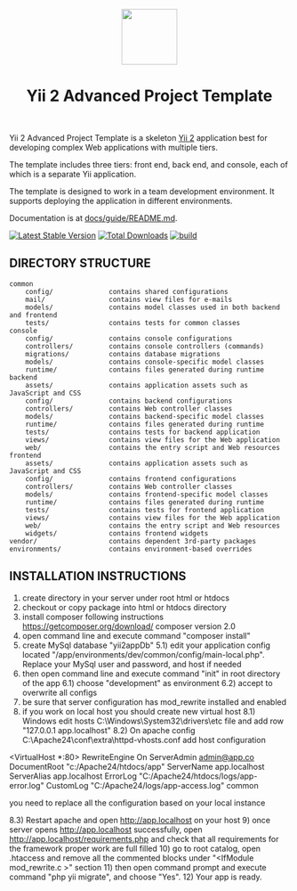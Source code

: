 <p align="center">
    <a href="https://github.com/yiisoft" target="_blank">
        <img src="https://avatars0.githubusercontent.com/u/993323" height="100px">
    </a>
    <h1 align="center">Yii 2 Advanced Project Template</h1>
    <br>
</p>

Yii 2 Advanced Project Template is a skeleton [Yii 2](http://www.yiiframework.com/) application best for
developing complex Web applications with multiple tiers.

The template includes three tiers: front end, back end, and console, each of which
is a separate Yii application.

The template is designed to work in a team development environment. It supports
deploying the application in different environments.

Documentation is at [docs/guide/README.md](docs/guide/README.md).

[![Latest Stable Version](https://img.shields.io/packagist/v/yiisoft/yii2-app-advanced.svg)](https://packagist.org/packages/yiisoft/yii2-app-advanced)
[![Total Downloads](https://img.shields.io/packagist/dt/yiisoft/yii2-app-advanced.svg)](https://packagist.org/packages/yiisoft/yii2-app-advanced)
[![build](https://github.com/yiisoft/yii2-app-advanced/workflows/build/badge.svg)](https://github.com/yiisoft/yii2-app-advanced/actions?query=workflow%3Abuild)

DIRECTORY STRUCTURE
-------------------

```
common
    config/              contains shared configurations
    mail/                contains view files for e-mails
    models/              contains model classes used in both backend and frontend
    tests/               contains tests for common classes    
console
    config/              contains console configurations
    controllers/         contains console controllers (commands)
    migrations/          contains database migrations
    models/              contains console-specific model classes
    runtime/             contains files generated during runtime
backend
    assets/              contains application assets such as JavaScript and CSS
    config/              contains backend configurations
    controllers/         contains Web controller classes
    models/              contains backend-specific model classes
    runtime/             contains files generated during runtime
    tests/               contains tests for backend application    
    views/               contains view files for the Web application
    web/                 contains the entry script and Web resources
frontend
    assets/              contains application assets such as JavaScript and CSS
    config/              contains frontend configurations
    controllers/         contains Web controller classes
    models/              contains frontend-specific model classes
    runtime/             contains files generated during runtime
    tests/               contains tests for frontend application
    views/               contains view files for the Web application
    web/                 contains the entry script and Web resources
    widgets/             contains frontend widgets
vendor/                  contains dependent 3rd-party packages
environments/            contains environment-based overrides
```


INSTALLATION INSTRUCTIONS
-------------------------

1) create directory in your server under root html or htdocs 
2) checkout or copy package into html or htdocs directory
3) install composer following instructions https://getcomposer.org/download/ composer version 2.0
4) open command line and execute command "composer install"
5) create MySql database "yii2appDb"
  5.1) edit your application config located "/app/environments/dev/common/config/main-local.php". Replace your MySql user and password, and host if needed
6) then open command line and execute command "init" in root directory of the app
  6.1) choose "development" as environment
  6.2) accept to overwrite all configs
7) be sure that server configuration has mod_rewrite installed and enabled
8) if you work on local host you should create new virtual host
  8.1) Windows edit hosts C:\Windows\System32\drivers\etc file and add row "127.0.0.1 app.localhost"
  8.2) On apache config C:\Apache24\conf\extra\httpd-vhosts.conf add host configuration

<VirtualHost *:80>
	RewriteEngine On
  ServerAdmin admin@app.co
  DocumentRoot "c:/Apache24/htdocs/app"
  ServerName app.localhost
  ServerAlias app.localhost
  ErrorLog "C:/Apache24/htdocs/logs/app-error.log"
  CustomLog "C:/Apache24/logs/app-access.log" common
</VirtualHost>
 
you need to replace all the configuration based on your local instance

8.3) Restart apache and open http://app.localhost on your host
9) once server opens http://app.localhost successfully, open http://app.localhost/requirements.php and check that all requirements for the framework proper work are full filled
10) go to root catalog, open .htaccess and remove all the commented blocks under "&lt;IfModule mod_rewrite.c &gt;" section
11) then open command prompt and execute command "php yii migrate", and choose "Yes".
12) Your app is ready.

